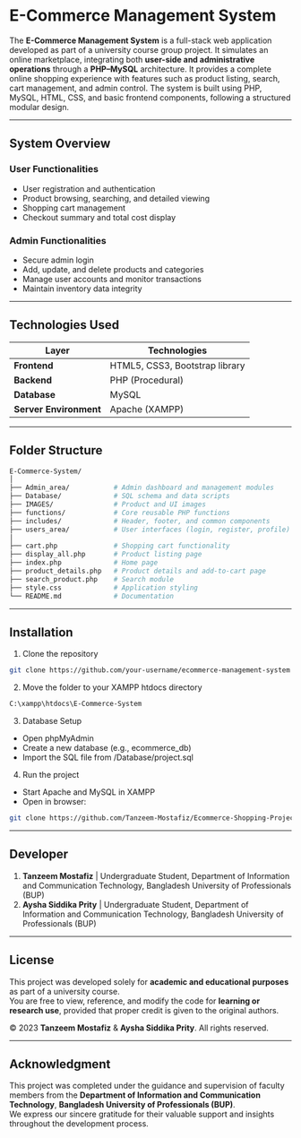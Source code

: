 # E-Commerce Management System

The **E-Commerce Management System** is a full-stack web application developed as part of a university course group project. It simulates an online marketplace, integrating both **user-side and administrative operations** through a **PHP–MySQL** architecture. 
It provides a complete online shopping experience with features such as product listing, search, cart management, and admin control. The system is built using PHP, MySQL, HTML, CSS, and basic frontend components, following a structured modular design.

---

## System Overview

### User Functionalities
- User registration and authentication  
- Product browsing, searching, and detailed viewing  
- Shopping cart management  
- Checkout summary and total cost display  

### Admin Functionalities
- Secure admin login  
- Add, update, and delete products and categories  
- Manage user accounts and monitor transactions  
- Maintain inventory data integrity  

---

## Technologies Used

| Layer | Technologies |
|-------|---------------|
| **Frontend** | HTML5, CSS3, Bootstrap library |
| **Backend** | PHP (Procedural) |
| **Database** | MySQL |
| **Server Environment** | Apache (XAMPP) |

---

## Folder Structure
```bash
E-Commerce-System/
│
├── Admin_area/           # Admin dashboard and management modules
├── Database/             # SQL schema and data scripts
├── IMAGES/               # Product and UI images
├── functions/            # Core reusable PHP functions
├── includes/             # Header, footer, and common components
├── users_area/           # User interfaces (login, register, profile)
│
├── cart.php              # Shopping cart functionality
├── display_all.php       # Product listing page
├── index.php             # Home page
├── product_details.php   # Product details and add-to-cart page
├── search_product.php    # Search module
├── style.css             # Application styling
└── README.md             # Documentation
```

---

## Installation
1. Clone the repository
```bash
git clone https://github.com/your-username/ecommerce-management-system
```
2. Move the folder to your XAMPP htdocs directory
```bash
C:\xampp\htdocs\E-Commerce-System
```
3. Database Setup
  - Open phpMyAdmin
  - Create a new database (e.g., ecommerce_db)
  - Import the SQL file from /Database/project.sql
4. Run the project
  - Start Apache and MySQL in XAMPP
  - Open in browser:
```bash
git clone https://github.com/Tanzeem-Mostafiz/Ecommerce-Shopping-Project
```

---

## Developer
1. **Tanzeem Mostafiz** | Undergraduate Student, Department of Information and Communication Technology, Bangladesh University of Professionals (BUP)
2. **Aysha Siddika Prity** | Undergraduate Student, Department of Information and Communication Technology, Bangladesh University of Professionals (BUP)

---

## License

This project was developed solely for **academic and educational purposes** as part of a university course.  
You are free to view, reference, and modify the code for **learning or research use**, provided that proper credit is given to the original authors.

© 2023 **Tanzeem Mostafiz** & **Aysha Siddika Prity**. All rights reserved.

---

## Acknowledgment

This project was completed under the guidance and supervision of faculty members from the **Department of Information and Communication Technology**, **Bangladesh University of Professionals (BUP)**.  
We express our sincere gratitude for their valuable support and insights throughout the development process.
